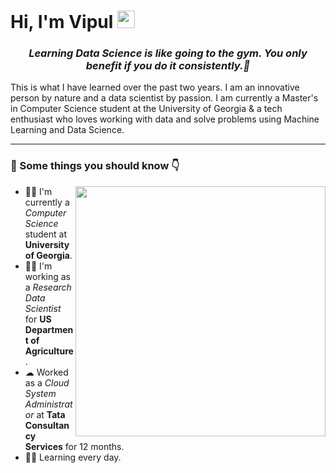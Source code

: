 <h1><strong>Hi, I'm Vipul</strong> <img src="https://raw.githubusercontent.com/syedareehaquasar/syedareehaquasar/master/gifs/Hi.gif" width="28px"></h1>

<h3 align="center"><em>Learning Data Science is like going to the gym. You only benefit if you do it consistently.💯</em></h3>

<p>This is what I have learned over the past two years. I am an innovative person by nature and a data scientist by passion. I am currently a Master's in Computer Science student at the University of Georgia & a tech enthusiast who loves working with data and solve problems using Machine Learning and Data Science.</p>

<hr>

<h3>🚀 Some things you should know 👇</h3>
<img align="right" src="https://media.giphy.com/media/8DTnuPhxv0m4w/giphy.gif" width="400px">
<ul>
<li>👨‍💻 I'm currently a <em>Computer Science</em> student at <strong>University of Georgia</strong>.</li>
<li>👨‍🔬 I'm working as a <em>Research Data Scientist</em> for <strong>US Department of Agriculture</strong>.</li>
<li>☁  Worked as a <em>Cloud System Administrator</em> at <strong>Tata Consultancy Services</strong> for 12 months.</li>
<li>👨‍🎓 Learning every day.</li>
</ul>
